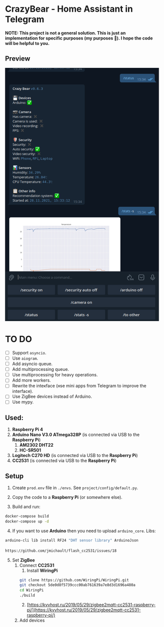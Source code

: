# CrazyBear - Home Assistant in Telegram

**NOTE: This project is not a general solution. This is just an implementation for specific purposes (my purposes 🙂). I
hope the code will be helpful to you.**

## Preview

![Preview](preview.png)

# TO DO

- [ ] Support `asyncio`.
- [ ] Use `aiogram`.
- [ ] Add asyncio queue.
- [ ] Add multiprocessing queue.
- [ ] Use multiprocessing for heavy operations.
- [ ] Add more workers.
- [ ] Rewrite the inteкface (нse mini apps from Telegram to improve the interface).
- [ ] Use ZigBee devices instead of Arduino.
- [ ] Use mypy.

## Used:

1. **Raspberry Pi 4**
2. **Arduino Nano V3.0 ATmega328P** (is connected via USB to the **Raspberry Pi**)
    1. **AM2302 DHT22**
    2. **HC-SR501**
3. **Logitech C270 HD** (is connected via USB to the **Raspberry Pi**)
4. **CC2531** (is connected via USB to the **Raspberry Pi**)

## Setup

1. Create `prod.env` file in `./envs`. See `project/config/default.py`.

2. Copy the code to a **Raspberry Pi** (or somewhere else).

3. Build and run:

```bash
docker-compose build
docker-compose up -d
```

4. If you want to use **Arduino** then you need to upload `arduino_core`. Libs:

```bash
arduino-cli lib install RF24 "DHT sensor library" ArduinoJson

https://github.com/jmichault/flash_cc2531/issues/18
```

5. Set **ZigBee**
    1. Connect **CC2531**
        1. Install **WiringPi**
       ```bash
       git clone https://github.com/WiringPi/WiringPi.git
       git checkout 5de0d8f5739ccc00ab761639a7e8d3d1696a480a
       cd WiringPi
       ./build
       ```
        2. [https://kvvhost.ru/2019/05/29/zigbee2mqtt-cc2531-raspberry-pi/](https://kvvhost.ru/2019/05/29/zigbee2mqtt-cc2531-raspberry-pi/)
    2. Add devices